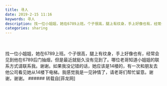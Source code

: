 ```yaml
---
title: 寻人
date: 2019-2-15 11:16
keywords: 寻人
description: 找一位小姐姐，她在6789上班。个子很高，腿上有纹身，手上好像也有，经常会见到他在6789后门抽烟，但是最近就挺久没有见到了。哪位老哥知道小姐姐的联系方式请联系我。谢谢。如果我没记错的话，她应该是14楼的，有一次和朋友去他公司看见她从14楼下电梯。我感觉我是一见钟情了，请老哥们帮忙留意。谢谢，谢谢。
categories: sharing
---
```

<td class="t_f" id="postmessage_3014058">

<br/>
<br/>
找一位小姐姐，她在6789上班。个子很高，腿上有纹身，手上好像也有，经常会见到他在6789后门抽烟，但是最近就挺久没有见到了。哪位老哥知道小姐姐的联系方式请联系我。谢谢。如果我没记错的话，她应该是14楼的，有一次和朋友去他公司看见她从14楼下电梯。我感觉我是一见钟情了，请老哥们帮忙留意。谢谢，谢谢。</td>
###### 转载自[菲龙网]